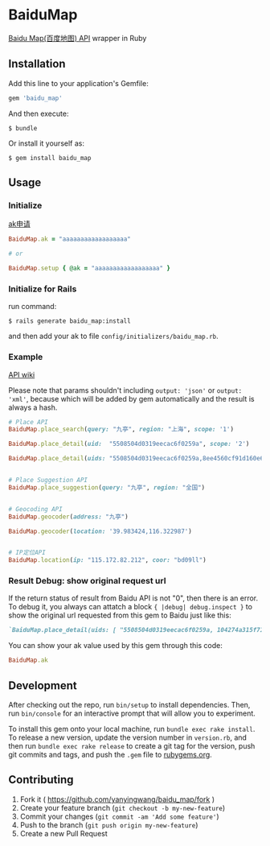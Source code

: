 
# BaiduMap
[Baidu Map(百度地图) API](http://developer.baidu.com/map/index.php?title=webapi/guide/webservice-placeapi) wrapper in Ruby




## Installation

Add this line to your application's Gemfile:

```ruby
gem 'baidu_map'
```

And then execute:

    $ bundle

Or install it yourself as:

    $ gem install baidu_map




## Usage

### Initialize

[ak申请](http://lbsyun.baidu.com/apiconsole/key?application=key)

```ruby
BaiduMap.ak = "aaaaaaaaaaaaaaaaaa"

# or

BaiduMap.setup { @ak = "aaaaaaaaaaaaaaaaaa" }
```


### Initialize for Rails

run command:
```shell
$ rails generate baidu_map:install
```
and then add your ak to file `config/initializers/baidu_map.rb`.




### Example

[API wiki](http://developer.baidu.com/map/index.php?title=webapi)

Please note that params shouldn't including `output: 'json'` or `output: 'xml'`, because which will be added by gem automatically and the result is always a hash.


```ruby
# Place API
BaiduMap.place_search(query: "九亭", region: "上海", scope: '1')

BaiduMap.place_detail(uid:  "5508504d0319eecac6f0259a", scope: '2')

BaiduMap.place_detail(uids: "5508504d0319eecac6f0259a,8ee4560cf91d160e6cc02cd7", output: 'json', scope: '2')


# Place Suggestion API
BaiduMap.place_suggestion(query: "九亭", region: "全国")


# Geocoding API
BaiduMap.geocoder(address: "九亭")

BaiduMap.geocoder(location: '39.983424,116.322987')


# IP定位API
BaiduMap.location(ip: "115.172.82.212", coor: "bd09ll")
```




### Result Debug: show original request url

If the return status of result from Baidu API is not "0", then there is an error. To debug it, you always can attatch a block `{ |debug| debug.inspect }` to show the original url requested from this gem to Baidu just like this:

```ruby
`BaiduMap.place_detail(uids: [ "5508504d0319eecac6f0259a, 104274a315f7134fc3f1cfde" ], output: 'json', scope: '2') { |deug| debug.inspect }
```

You can show your ak value used by this gem through this code:
```ruby
BaiduMap.ak
```






## Development

After checking out the repo, run `bin/setup` to install dependencies. Then, run `bin/console` for an interactive prompt that will allow you to experiment.

To install this gem onto your local machine, run `bundle exec rake install`. To release a new version, update the version number in `version.rb`, and then run `bundle exec rake release` to create a git tag for the version, push git commits and tags, and push the `.gem` file to [rubygems.org](https://rubygems.org).




## Contributing

1. Fork it ( https://github.com/yanyingwang/baidu_map/fork )
2. Create your feature branch (`git checkout -b my-new-feature`)
3. Commit your changes (`git commit -am 'Add some feature'`)
4. Push to the branch (`git push origin my-new-feature`)
5. Create a new Pull Request
